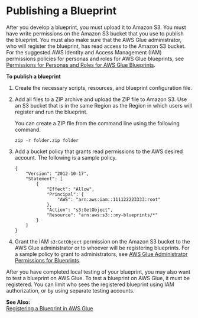 # Publishing a Blueprint<a name="developing-blueprints-publishing"></a>

After you develop a blueprint, you must upload it to Amazon S3\. You must have write permissions on the Amazon S3 bucket that you use to publish the blueprint\. You must also make sure that the AWS Glue administrator, who will register the blueprint, has read access to the Amazon S3 bucket\. For the suggested AWS Identity and Access Management \(IAM\) permissions policies for personas and roles for AWS Glue blueprints, see [Permissions for Personas and Roles for AWS Glue Blueprints](blueprints-personas-permissions.md)\.

**To publish a blueprint**

1. Create the necessary scripts, resources, and blueprint configuration file\.

1. Add all files to a ZIP archive and upload the ZIP file to Amazon S3\. Use an S3 bucket that is in the same Region as the Region in which users will register and run the blueprint\.

   You can create a ZIP file from the command line using the following command\.

   ```
   zip -r folder.zip folder
   ```

1. Add a bucket policy that grants read permissions to the AWS desired account\. The following is a sample policy\.

   ```
   {
       "Version": "2012-10-17",
       "Statement": [
           {
               "Effect": "Allow",
               "Principal": {
                   "AWS": "arn:aws:iam::111122223333:root"
               },
               "Action": "s3:GetObject",
               "Resource": "arn:aws:s3:::my-blueprints/*"
           }
       ]
   }
   ```

1. Grant the IAM `s3:GetObject` permission on the Amazon S3 bucket to the AWS Glue administrator or to whoever will be registering blueprints\. For a sample policy to grant to administrators, see [AWS Glue Administrator Permissions for Blueprints](blueprints-personas-permissions.md#bp-persona-admin)\.

After you have completed local testing of your blueprint, you may also want to test a blueprint on AWS Glue\. To test a blueprint on AWS Glue, it must be registered\. You can limit who sees the registered blueprint using IAM authorization, or by using separate testing accounts\.

**See Also:**  
[Registering a Blueprint in AWS Glue](registering-blueprints.md)
